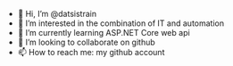 - 👋 Hi, I’m @datsistrain
- 👀 I’m interested in the combination of IT and automation
- 🌱 I’m currently learning ASP.NET Core web api
- 💞️ I’m looking to collaborate on github
- 📫 How to reach me: my github account

<!---
datsistrain/datsistrain is a ✨ special ✨ repository because its `README.md` (this file) appears on your GitHub profile.
You can click the Preview link to take a look at your changes.
--->
